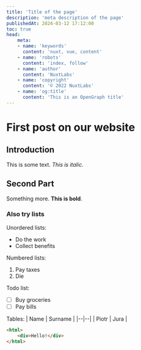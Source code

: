 ```yaml
---
title: 'Title of the page'
description: 'meta description of the page'
publishedAt: 2024-03-12 17:12:00
toc: true
head:
    meta:
    - name: 'keywords'
      content: 'nuxt, vue, content'
    - name: 'robots'
      content: 'index, follow'
    - name: 'author'
      content: 'NuxtLabs'
    - name: 'copyright'
      content: '© 2022 NuxtLabs'
    - name: 'og:title'
      content: 'This is an OpenGraph title'
---
```


# First post on our website
## Introduction
This is some text. *This is italic*.

## Second Part
Something more. **This is bold**.

### Also try lists
Unordered lists:
- Do the work
- Collect benefits

Numbered lists:

1. Pay taxes
2. Die

Todo list:
- [ ] Buy groceries
- [ ] Pay bills

Tables:
| Name | Surname |
|--|--|
| Piotr | Jura |

```html
<html>
	<div>Hello!</div>
</html>
```

[//]: # ([Go to the second article]&#40;/blog/second&#41;)
